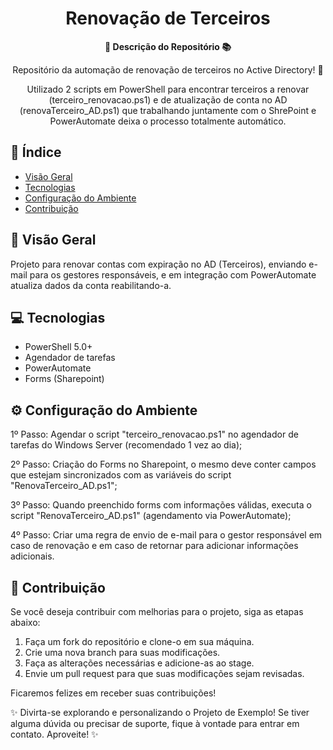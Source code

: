 <h1 align="center">Renovação de Terceiros</h1>



<div align="center">
  <strong>🚀 Descrição do Repositório 📚</strong>
</div>

<div align="center">
  <p>Repositório da automação de renovação de terceiros no Active Directory! 🎉</p>
  <p>Utilizado 2 scripts em PowerShell para encontrar terceiros a renovar (terceiro_renovacao.ps1) e de atualização de conta no AD (renovaTerceiro_AD.ps1) que trabalhando juntamente com o ShrePoint e PowerAutomate deixa o processo totalmente automático.</p>
</div>

## 📖 Índice

- [Visão Geral](#visão-geral)
- [Tecnologias](#tecnologias)
- [Configuração do Ambiente](#configuração-do-ambiente)
- [Contribuição](#Contribuição)

## 🔭 Visão Geral

Projeto para renovar contas com expiração no AD (Terceiros), enviando e-mail para os gestores responsáveis, e em integração com PowerAutomate atualiza dados da conta reabilitando-a.

## 💻 Tecnologias

- PowerShell 5.0+
- Agendador de tarefas
- PowerAutomate
- Forms (Sharepoint)

## ⚙️ Configuração do Ambiente

1º Passo:
    Agendar o script "terceiro_renovacao.ps1" no agendador de tarefas do Windows Server (recomendado 1 vez ao dia);

2º Passo:
    Criação do Forms no Sharepoint, o mesmo deve conter campos que estejam sincronizados com as variáveis do script "RenovaTerceiro_AD.ps1";

3º Passo:
    Quando preenchido forms com informações válidas, executa o script "RenovaTerceiro_AD.ps1" (agendamento via PowerAutomate);

4º Passo:
    Criar uma regra de envio de e-mail para o gestor responsável em caso de renovação e em caso de retornar para adicionar informações adicionais.

## 📝 Contribuição

Se você deseja contribuir com melhorias para o projeto, siga as etapas abaixo:

1. Faça um fork do repositório e clone-o em sua máquina.
2. Crie uma nova branch para suas modificações.
3. Faça as alterações necessárias e adicione-as ao stage.
4. Envie um pull request para que suas modificações sejam revisadas.

Ficaremos felizes em receber suas contribuições!

✨ Divirta-se explorando e personalizando o Projeto de Exemplo! Se tiver alguma dúvida ou precisar de suporte, fique à vontade para entrar em contato. Aproveite! ✨